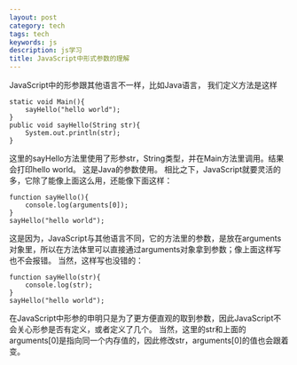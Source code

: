 ```yaml
---
layout: post
category: tech
tags: tech
keywords: js
description: js学习
title: JavaScript中形式参数的理解
---
```

JavaScript中的形参跟其他语言不一样，比如Java语言，
我们定义方法是这样

```
static void Main(){
	sayHello("hello world");
}
public void sayHello(String str){
	System.out.println(str);
}
```

这里的sayHello方法里使用了形参str，String类型，并在Main方法里调用。结果会打印hello world。
这是Java的参数使用。
相比之下，JavaScript就要灵活的多，它除了能像上面这么用，还能像下面这样：

```
function sayHello(){
	console.log(arguments[0]);
}
sayHello("hello world");
```

这是因为，JavaScript与其他语言不同，它的方法里的参数，是放在arguments对象里，所以在方法体里可以直接通过arguments对象拿到参数；像上面这样写也不会报错。
当然，这样写也没错的：

```
function sayHello(str){
	console.log(str);
}
sayHello("hello world");
```

在JavaScript中形参的申明只是为了更方便直观的取到参数，因此JavaScript不会关心形参是否有定义，或者定义了几个。
当然，这里的str和上面的arguments[0]是指向同一个内存值的，因此修改str，arguments[0]的值也会跟着变。

